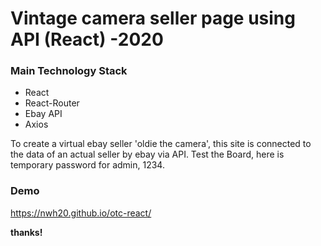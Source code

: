 # Vintage camera seller page using API (React) -2020

### Main Technology Stack
* React
* React-Router
* Ebay API
* Axios

To create a virtual ebay seller 'oldie the camera', this site is connected to the data of an actual seller by ebay via API. 
Test the Board, here is temporary password for admin, 1234.

### Demo
https://nwh20.github.io/otc-react/

**thanks!**